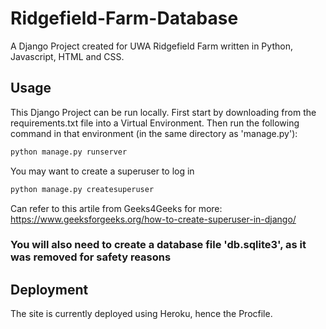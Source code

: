 # Ridgefield-Farm-Database
A Django Project created for UWA Ridgefield Farm written in Python, Javascript, HTML and CSS.

## Usage
This Django Project can be run locally.
First start by downloading from the requirements.txt file into a Virtual Environment.
Then run the following command in that environment (in the same directory as 'manage.py'):
```sh
python manage.py runserver
```
You may want to create a superuser to log in
```sh
python manage.py createsuperuser
```
Can refer to this artile from Geeks4Geeks for more:
https://www.geeksforgeeks.org/how-to-create-superuser-in-django/

### You will also need to create a database file 'db.sqlite3', as it was removed for safety reasons

## Deployment
The site is currently deployed using Heroku, hence the Procfile.
